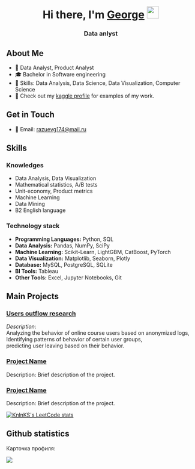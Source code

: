 
<!--
**ke103rga/ke103rga** is a ✨ _special_ ✨ repository because its `README.md` (this file) appears on your GitHub profile.

Here are some ideas to get you started:

- 🔭 I’m currently working on ...
- 🌱 I’m currently learning ...
- 👯 I’m looking to collaborate on ...
- 🤔 I’m looking for help with ...
- 💬 Ask me about ...
- 📫 How to reach me: ...
- 😄 Pronouns: ...
- ⚡ Fun fact: ...
-->

<h1 align="center">Hi there, I'm <a href="https://daniilshat.ru/" target="_blank">George</a> 
<img src="https://github.com/blackcater/blackcater/raw/main/images/Hi.gif" height="32"/></h1>
<h3 align="center">Data anlyst</h3>

## About Me

- 💼 Data Analyst, Product Analyst
- 🎓 Bachelor in Software engineering
- 🌟 Skills: Data Analysis, Data Science, Data Visualization, Computer Science
- 📝 Check out my [kaggle profile](https://www.kaggle.com/georger174/code) for examples of my work.

## Get in Touch
- 📧 Email: razuevg174@mail.ru

## Skills

### Knowledges
-  Data Analysis, Data Visualization
-  Mathematical statistics, A/B tests
-  Unit-economy, Product metrics
-  Machine Learning
-  Data Mining
-  B2 English language

### Technology stack
- **Programming Languages:** Python, SQL
- **Data Analysis:** Pandas, NumPy, SciPy
- **Machine Learning:** Scikit-Learn, LightGBM, CatBoost, PyTorch
- **Data Visualization:** Matplotlib, Seaborn, Plotly
- **Database:** MySQL, PostgreSQL, SQLite
- **BI Tools:** Tableau
- **Other Tools:** Excel, Jupyter Notebooks, Git

## Main Projects

### [Users outflow research](https://www.kaggle.com/code/georger174/users-outflow-research)
_Description_: 
<br>
Analyzing the behavior of online course users based on anonymized logs, 
<br>
Identifying patterns of behavior of certain user groups, 
<br>
predicting user leaving based on their behavior.

### [Project Name](link_to_project)
Description: Brief description of the project.

### [Project Name](link_to_project)
Description: Brief description of the project.



[![KnlnKS's LeetCode stats](https://leetcode-stats-six.vercel.app/api?username=KnlnKS&theme=dark)](https://github.com/KnlnKS/leetcode-stats)

## Github statistics

Карточка профиля: 

![](https://github-profile-summary-cards.vercel.app/api/cards/profile-details?username=ke103rga&theme=solarized_dark)
